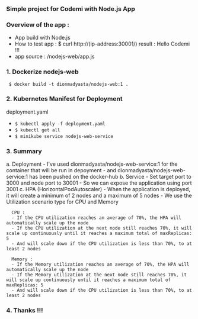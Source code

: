 ### Simple project for Codemi with Node.js App

### Overview of the app :

- App build with Node.js
- How to test app :
  $ curl http://(ip-address:30001/) 
     result : Hello Codemi !!!
- app source :
  /nodejs-web/app.js

### 1. Dockerize nodejs-web
 
  ``` $ docker build -t dionmadyasta/nodejs-web:1 .```

### 2. Kubernetes Manifest for Deployment

  deployment.yaml
 
 -  ```$ kubectl apply -f deployment.yaml ```
 -  ```$ kubectl get all ```
 -  ```$ minikube service nodejs-web-service ``` 
  
### 3. Summary

  a.  Deployment
      - I've used dionmadyasta/nodejs-web-service:1 for the container that will be run in depoyment
      - and dionmadyasta/nodejs-web-service:1 has been pushed on the docker-hub
  b.  Service
      - Set target port to 3000 and node port to 30001
      - So we can expose the application using port 3001
  c.  HPA (HorizontalPodAutoscaler)
      - When the application is deployed, it will create a minimum of 2 nodes and a maximum of 5 nodes
      - We use the Utilization scenario type for CPU and Memory

      CPU : 
      - If the CPU utilization reaches an average of 70%, the HPA will automatically scale up the node
      - If the CPU utilization at the next node still reaches 70%, it will scale up continuously until it reaches a maximum total of maxReplicas: 5
      - And will scale down if the CPU utilization is less than 70%, to at least 2 nodes

      Memory :
      - If the Memory utilization reaches an average of 70%, the HPA will automatically scale up the node
      - If the Memory utilization at the next node still reaches 70%, it will scale up continuously until it reaches a maximum total of maxReplicas: 5
      - And will scale down if the CPU utilization is less than 70%, to at least 2 nodes



### 4. Thanks !!!